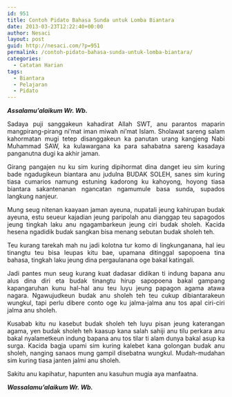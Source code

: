 ```yaml
---
id: 951
title: Contoh Pidato Bahasa Sunda untuk Lomba Biantara
date: 2013-03-23T12:22:40+00:00
author: Nesaci
layout: post
guid: http://nesaci.com/?p=951
permalink: /contoh-pidato-bahasa-sunda-untuk-lomba-biantara/
categories:
  - Catatan Harian
tags:
  - Biantara
  - Pelajaran
  - Pidato
---
```

<p style="text-align: justify;">
  <em><strong>Assalamu’alaikum Wr. Wb.</strong></em>
</p>

<p style="text-align: justify;">
  Sadaya puji sanggakeun kahadirat Allah SWT, anu parantos maparin mangpirang-pirang ni’mat iman miwah ni’mat Islam. Sholawat sareng salam kahormatan mugi tetep disanggakeun ka panutan urang kangjeng Nabi Muhammad SAW, ka kulawargana ka para sahabatna sareng kasadaya panganutna dugi ka akhir jaman.
</p>

<p style="text-align: justify;">
  Girang pangajen nu ku sim kuring dipihormat dina danget ieu sim kuring bade ngadugikeun biantara anu judulna BUDAK SOLEH, sanes sim kuring tiasa cumarios namung estuning kadorong ku kahoyong, hoyong tiasa biantara sakantenanan ngancatan ngamumule basa sunda, supados langkung nanjeur.
</p>

<p style="text-align: justify;">
  Mung seug nitenan kaayaan jaman ayeuna, nupatali jeung kahirupan budak ayeuna, estu seueur kajadian jeung paripolah anu dianggap teu sapagodos jeung tingkah laku anu ngagambarkeun jeung ciri budak sholeh. Kacida hesena ngadidik budak sangkan bisa menang sebutan budak sholeh teh.
</p>

<p style="text-align: justify;">
  Teu kurang tarekah mah nu jadi kolotna tur komo di lingkunganana, hal ieu tinangtu teu bisa leupas kitu bae, upamana ditinggal sapopoena tina bahasa, tingkah laku jeung dina pergaulanana oge bakal katingali.
</p>

<p style="text-align: justify;">
  Jadi pantes mun seug kurang kuat dadasar didikan ti indung bapana anu alus dina diri eta budak tinangtu hirup sapopoena bakal gampang kapangaruhan kunu hal-hal anu teu luyu jeung papagon agama atawa nagara. Ngawujudkeun budak anu sholeh teh teu cukup dibiantarakeun wungkul, tapi perlu dibere conto oge ku jalma-jalma anu tos apal ciri-ciri jalma anu sholeh.
</p>

<p style="text-align: justify;">
  Kusabab kitu nu kasebut budak sholeh teh luyu pisan jeung katerangan agama, yen budak sholeh teh kaasup kana salah sahiji anu tilu perkara anu bakal nyalametkeun indung bapana anu tos tilar ti alam dunya bakal asup ka surga. Kacida bagja upami sim kuring kalebet kana golongan budak anu sholeh, nanging sanaos mung gampil disebatna wungkul. Mudah-mudahan sim kuring tiasa janten jalmi anu sholeh.
</p>

<p style="text-align: justify;">
  Sakitu anu kapihatur, hapunten anu kasuhun mugia aya manfaatna.
</p>

<p style="text-align: justify;">
  <em><strong>Wassalamu’alaikum Wr. Wb.</strong></em>
</p>